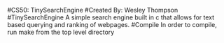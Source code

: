 #CS50: TinySearchEngine
#Created By: Wesley Thompson
#TinySearchEngine
A simple search engine built in c that allows for text based querying and ranking of webpages. 
#Compile
In order to compile, run make from the top level directory
